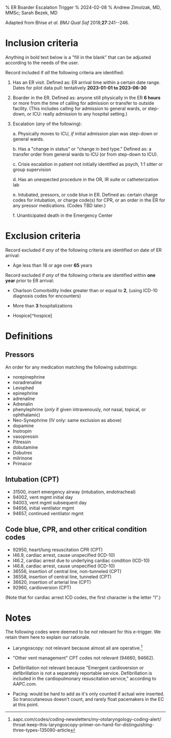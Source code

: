 % ER Boarder Escalation Trigger
% 2024-02-08
% Andrew Zimolzak, MD, MMSc; Sarah Bezek, MD

Adapted from Bhise *et al. BMJ Qual Saf* 2018;**27**:241--246.




# Inclusion criteria

Anything in bold text below is a "fill in the blank" that can be
adjusted according to the needs of the user.

Record included if *all* the following criteria are identified:

1. Has an ER visit. Defined as: ER arrival time within a certain date
range. Dates for pilot data pull: tentatively **2023-01-01 to
2023-06-30**

2. Boarder in the ER. Defined as: anyone still physically in the ER
**6 hours** or more from the time of calling for admission or transfer
to outside facility. (This includes calling for admission to general
wards, or step-down, or ICU: really admission to any hospital
setting.)

3. Escalation (*any* of the following):

    a. Physically moves to ICU, *if* initial admission plan was
    step-down or general wards.

    b. Has a "change in status" or "change in bed type." Defined as: a
    transfer order from general wards to ICU (or from step-down to
    ICU).

    c. Crisis escalation in patient not initially identified as psych,
    1:1 sitter or group supervision

    d. Has an unexpected procedure in the OR, IR suite or catheterization lab

    e. Intubated, pressors, or code blue in ER. Defined as: certain
    charge codes for intubation, or charge code(s) for CPR, or an
    order in the ER for any pressor medications. (Codes TBD later.)

    f. Unanticipated death in the Emergency Center




# Exclusion criteria

Record excluded if *any* of the following criteria are identified on
date of ER arrival:

- Age less than 18 or age over **65** years

Record excluded if *any* of the following criteria are identified
within **one year** prior to ER arrival:

- Charlson Comorbidity Index greater than or equal to **2**, (using
  ICD-10 diagnosis codes for encounters)

- More than **3** hospitalizations

- Hospice[^hospice]




# Definitions

## Pressors

An order for any medication matching the following substrings:

- norepinephrine
- noradrenaline
- Levophed
- epinephrine
- adrenaline
- Adrenalin
- phenylephrine (*only* if given intravenously, *not* nasal, topical, or ophthalamic)
- Neo-Synephrine (IV only: same exclusion as above)
- dopamine
- Inotropin
- vasopressin
- Pitressin
- dobutamine
- Dobutrex
- milrinone
- Primacor




## Intubation (CPT)

- 31500, insert emergency airway (intubation, endotracheal)
- 94002, vent mgmt initial day
- 94003, vent mgmt subsequent day
- 94656, initial ventilator mgmt
- 94657, continued ventilator mgmt




## Code blue, CPR, and other critical condition codes

- 92950, heart/lung resuscitation CPR (CPT)
- I46.9, cardiac arrest, cause unspecified (ICD-10)
- I46.2, cardiac arrest due to underlying cardiac condition (ICD-10)
- I46.8, cardiac arrest, cause unspecified (ICD-10)
- 36556, insertion of central line, non-tunneled (CPT)
- 36558, insertion of central line, tunneled (CPT)
- 36620, insertion of arterial line (CPT)
- 92960, cardioversion (CPT)

(Note that for cardiac arrest ICD codes, the first character is the
letter "I".)




# Notes

The following codes were deemed to be *not* relevant for this
e-trigger. We retain them here to explain our rationale.

- Laryngoscopy: not relevant because almost all are operative.[^lary]

- "Other vent management" CPT codes not relevant (94660, 94662).

- Defibrillation not relevant because "Emergent cardioversion or
defibrillation is not a separately reportable service. Defibrillation
is included in the cardiopulmonary resuscitation service," according
to AAPC.com.

- Pacing: would be hard to add as it's only counted if actual wire
inserted. So transcutaneous doesn't count, and rarely float pacemakers
in the EC at this point.


[^lary]: aapc.com/codes/coding-newsletters/my-otolaryngology-coding-alert/ throat-keep-this-laryngoscopy-primer-on-hand-for-distinguishing-three-types-135090-article


